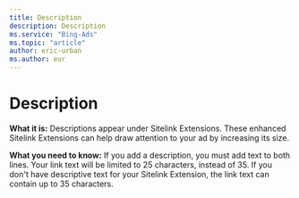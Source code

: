 ```yaml
---
title: Description
description: Description
ms.service: "Bing-Ads"
ms.topic: "article"
author: eric-urban
ms.author: eur
---
```


# Description

**What it is:** Descriptions appear under Sitelink Extensions. These enhanced Sitelink Extensions can help draw attention to your ad by increasing its size.

**What you need to know:** If you add a description, you must add text to both lines. Your link text will be limited to 25 characters, instead of 35. If you don't have descriptive text for your Sitelink Extension, the link text can contain up to 35 characters.


